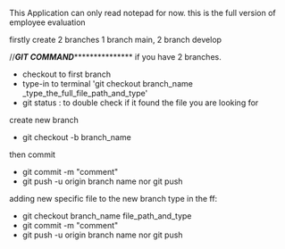 This Application can only read notepad for now.
this is the full version of employee evaluation


firstly create 2 branches
1 branch main, 2 branch develop

//*******************************GIT COMMAND**********************************************
if you have 2 branches. 
* checkout to first branch
* type-in to terminal 'git checkout branch_name _type_the_full_file_path_and_type'
* git status : to double check if it found the file you are looking for

create new branch
* git checkout -b branch_name

then commit 
* git commit -m "comment"
* git push -u origin branch name nor git push

adding new specific file to the new branch
type in the ff:
* git checkout branch_name file_path_and_type
* git commit -m "comment"
* git push -u origin branch name nor git push

